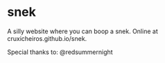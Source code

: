# snek
A silly website where you can boop a snek. Online at cruxicheiros.github.io/snek.

Special thanks to:
@redsummernight
